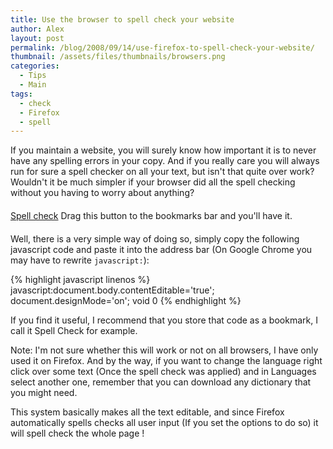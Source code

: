 ```yaml
---
title: Use the browser to spell check your website
author: Alex
layout: post
permalink: /blog/2008/09/14/use-firefox-to-spell-check-your-website/
thumbnail: /assets/files/thumbnails/browsers.png
categories:
  - Tips
  - Main
tags:
  - check
  - Firefox
  - spell
--- 
```


If you maintain a website, you will surely know how important it is to never have any spelling errors in your copy. And if you really care you will always run for sure a spell checker on all your text, but isn\'t that quite over work? Wouldn\'t it be much simpler if your browser did all the spell checking without you having to worry about anything?

<div class="text-center" style="margin:20px 0">
	<a href="javascript:document.body.contentEditable='true'; document.designMode='on'; void 0" title="Drag to bookmarks bar" class="btn btn-primary">Spell check</a> Drag this button to the bookmarks bar and you'll have it.
</div>

Well, there is a very simple way of doing so, simply copy the following javascript code and paste it into the address bar (On Google Chrome you may have to rewrite `javascript:`):

{% highlight javascript linenos %}
javascript:document.body.contentEditable='true'; document.designMode='on'; void 0
{% endhighlight %}

If you find it useful, I recommend that you store that code as a bookmark, I call it Spell Check for example.

Note: I\'m not sure whether this will work or not on all browsers, I have only used it on Firefox. And by the way, if you want to change the language right click over some text (Once the spell check was applied) and in Languages select another one, remember that you can download any dictionary that you might need.

This system basically makes all the text editable, and since Firefox automatically spells checks all user input (If you set the options to do so) it will spell check the whole page !